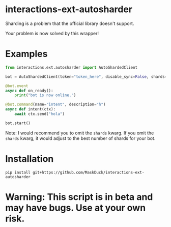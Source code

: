 # interactions-ext-autosharder
Sharding is a problem that the official library doesn't support.

Your problem is now solved by this wrapper!

# Examples
```python
from interactions.ext.autosharder import AutoShardedClient

bot = AutoShardedClient(token="token_here", disable_sync=False, shards=69)  # SEE NOTE

@bot.event
async def on_ready():
    print("bot is now online.")

@bot.command(name="intent", description="h")
async def intent(ctx):
    await ctx.send("hola")

bot.start()
```
Note: I would recommend you to omit the `shards` kwarg. If you omit the `shards` kwarg, it would adjust to the best number of shards for your bot.


# Installation

`pip install git+https://github.com/MaskDuck/interactions-ext-autosharder`


# Warning: This script is in beta and may have bugs. Use at your own risk.
